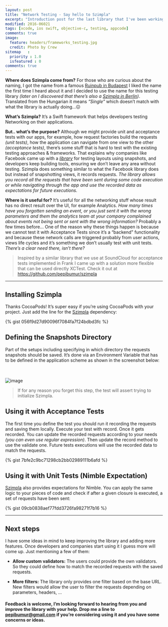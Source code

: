 ```yaml
---
layout: post
title: "Network Testing - Say hello to Szimpla"
excerpt: "Introduction post for the last library that I've been working on, Szimpla."
modified: 2016-06021
tags: [xcode, ios swift, objective-c, testing, appcode]
comments: true
image:
  feature: headers/frameworks_testing.jpg
  credit: Photo by Crew
sitemap   :
  priority : 1.0
  isfeatured : 0
comments: true
---
```


**Where does Szimpla come from?** For those who are curious about the naming, I got the name from a famous [Ruinpub in Budapest](http://welovebudapest.com/clubs.and.nightlife.1/budapest.s.most.famous.ruin.pub.szimpla.kert) I liked the name the first time I heard about it and I decided to use the name for this testing library *(later on I discovered that there’s also a [Szimpla in Berlin](http://www.szimpla.de/))*. Translated from the Hungarian it means *“Single”* which doesn’t match with what the library is actually doing…😖

**What’s Szimpla?** It’s a Swift framework that helps developers testing Networking on their applications.

**But.. what’s the purpose?** Although we might provide unit and acceptance tests with our apps, for example, how request factories build the requests *(unit tests)*, how the application can navigate from one view to the other *(acceptance tests)*, there’s some stuff that is hard to test with the existing testing approaches & frameworks. That explains why companies like Facebook came up with a [*library*](https://github.com/facebook/ios-snapshot-test-case) for testing layouts using snapshots, and developers keep building tools, ensuring we don’t leave any area without testing. Szimpla does something similar to what the Facebook library does but instead of snapshotting views, it records requests. *The library allows you record all the requests that have been sent during some code execution or while navigating through the app and use the recorded data as expectations for future executions.*

**Where is it useful for?** It’s useful for all the networking stuff whose result has no direct result over the UI, for example Analytics. *How many times have you forgotten sending an event, or you just sent it with the wrong parameters and them the analytics team at your company complained about events not being sent or sent with the wrong information?* Probably a few times before… One of the reason why these things happen is because we cannot test it with Acceptance Tests since it’s a “backend” functionality and because these network calls are triggered probably from user actions, views life cycles and it’s something we don’t usually test with unit tests. *There’s a clear need there, isn’t there?*

> Inspired by a similar library that we use at SoundCloud for acceptance tests implemented in Frank I came up with a solution more flexible that can be used directly XCTest. Check it out at https://github.com/pepibumur/szimpla

---

## Installing Szimpla

Thanks CocoaPods! It’s super easy if you’re using CocoaPods with your project. Just add the line for the [Szimpla](https://github.com/pepibumur/szimpla) dependency:

{% gist 056f9d27d90096f7084fa7f24bdbd3fc %}

## Defining the Snapshots Directory

Part of the setups including specifying in which directory the requests snapshots should be saved. It’s done via an Environment Variable that has to be defined in the application scheme as shown in the screenshot below:

<br><br>
![image]({{config.site_url}}/images/posts/szimpla-environment-vars.png)

> If for any reason you forget this step, the test will assert trying to initialize Szimpla.

## Using it with Acceptance Tests

The first time you define the test you should run it recording the requests and saving them locally. Execute your test with record. Once it gets recorded. You can update the recorded requests according to your needs *(you can even use regular expression)*. Then update the record method to use the validate one. Future tests executions will use the recorded data to match the requests.

{% gist 7bfe2c9bc71298cb2bb02989111b6afd %}


## Using it with Unit Tests (Nimble Expectation)

[Szimpla](https://github.com/pepibumur/szimpla) also provides expectations for Nimble. You can apply the same logic to your pieces of code and check if after a given closure is executed, a set of requests have been sent:

{% gist 09cb0838aef77fdd3726fa98271f7b16 %}

---

## Next steps

I have some ideas in mind to keep improving the library and adding more features. Once developers and companies start using it I guess more will come up. Just mentioning a few of them:

- **Allow custom validators:** The users could provide the own validators. So they could define how to match the recorded requests with the saved requests.

- **More filters:** The library only provides one filter based on the base URL. New filters would allow the user to filter the requests depending on parameters, headers, …

#### Feedback is welcome, I’m looking forward to hearing from you and improve the library with your help. Drop me a line to [pepibumur@gmail.com](mailto://pepibumur@gmail.com) if you’re considering using it and you have some concerns or ideas.
